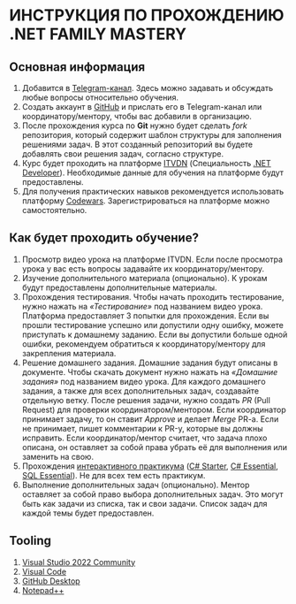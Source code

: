 # ИНСТРУКЦИЯ ПО ПРОХОЖДЕНИЮ .NET FAMILY MASTERY

## Основная информация

1.	Добавится в [Telegram-канал](https://t.me/+DA2gF0euGCY5M2Vi). Здесь можно задавать и обсуждать любые вопросы относительно обучения.
2.  Создать аккаунт в [GitHub](https://github.com/) и прислать его в Telegram-канал или координатору/ментору, чтобы вас добавили в организацию.
3.  После прохождения курса по **Git** нужно будет сделать *fork* репозитория, который содержит шаблон структуры для заполнения решениями задач. В этот созданный репозиторий вы будете добавлять свои решения задач, согласно структуре.
4.  Курс будет проходить на платформе [ITVDN](https://itvdn.com/ru) (Специальность [.NET Developer](https://itvdn.com/ru/specialities/net-developer)). Необходимые данные для обучения на платформе будут предоставлены.
5.	Для получения практических навыков рекомендуется использовать платформу [Codewars](https://www.codewars.com/). Зарегистрироваться на платформе можно самостоятельно.

## Как будет проходить обучение?

1.  Просмотр видео урока на платформе ITVDN. Если после просмотра урока у вас есть вопросы задавайте их координатору/ментору.
2.  Изучение дополнительного материала (опционально). К урокам будут предоставлены дополнительные материалы.
3.  Прохождения тестирования. Чтобы начать проходить тестирование, нужно нажать на *«Тестирование»* под названием видео урока. Платформа предоставляет 3 попытки для прохождения. Если вы прошли тестирование успешно или допустили одну ошибку, можете приступать к домашнему заданию. Если вы допустили больше одной ошибки, рекомендуем обратиться к координатору/ментору для закрепления материала.
4.	Решение домашнего задания. Домашние задания будут описаны в документе. Чтобы скачать документ нужно нажать на *«Домашние задания»* под названием видео урока. Для каждого домашнего задания, а также для всех дополнительных задач, создавайте отдельную ветку. После решения задачи, нужно создать *PR* (Pull Request) для проверки координатором/ментором. Если координатор принимает задачу, то он ставит *Approve* и делает *Merge* PR-a. Если не принимает, пишет комментарии к PR-у, которые вы должны исправить. Если координатор/ментор считает, что задача плохо описана, он оставляет за собой права убрать её для выполнения или заменить на свою.
5.	Прохождения [интерактивного практикума](https://itvdn.com/ru/skills) ([C# Starter](https://itvdn.com/ru/skills/practicums/c-sharp-starter), [C# Essential](https://itvdn.com/ru/skills/practicums/c-sharp-essential), [SQL Essential](https://itvdn.com/ru/skills/practicums/sql-essential)). Не для всех тем есть практикум.
6.	Выполнение дополнительных задач (опционально). Ментор оставляет за собой право выбора дополнительных задач. Это могут быть как задачи из списка, так и свои задачи. Список задач для каждой темы будет предоставлен.

## Tooling

1. [Visual Studio 2022 Community](https://visualstudio.microsoft.com/thank-you-downloading-visual-studio/?sku=Community&channel=Release&version=VS2022&source=VSLandingPage&cid=2030&passive=false)
2. [Visual Code](https://code.visualstudio.com/)
3. [GitHub Desktop](https://desktop.github.com/)
4. [Notepad++](https://notepad-plus-plus.org/downloads/)
